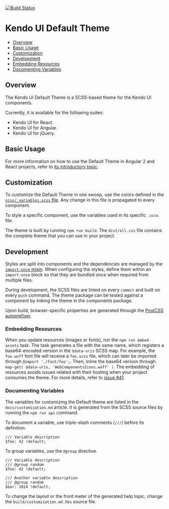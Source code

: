 [![Build Status](https://travis-ci.org/telerik/kendo-theme-default.svg?branch=master)](https://travis-ci.org/telerik/kendo-theme-default)

# Kendo UI Default Theme

* [Overview](https://github.com/telerik/kendo-default-theme#overview)
* [Basic Usage](https://github.com/telerik/kendo-default-theme#basic-usage)
* [Customization](https://github.com/telerik/kendo-default-theme#customization)
* [Development](https://github.com/telerik/kendo-default-theme#development)
* [Embedding Resources](https://github.com/telerik/kendo-default-theme#embedding-resources)
* [Documenting Variables](https://github.com/telerik/kendo-default-theme#documenting-variables)

## Overview

The Kendo UI Default Theme is a SCSS-based theme for the Kendo UI components.

Currently, it is available for the following suites:  

* Kendo UI for React.
* Kendo UI for Angular.
* Kendo UI for jQuery.

## Basic Usage

For more information on how to use the Default Theme in Angular 2 and React projects, refer to [its introductory topic](docs/index.md).

## Customization

To customize the Default Theme in one swoop, use the colors defined in the [`scss/_variables.scss` file](scss/_variables.scss). Any change in this file is propagated to every component.

To style a specific component, use the variables used in its specific `.scss` file.

The theme is built by running `npm run build`. The `dist/all.css` file contains the complete theme that you can use in your project.

## Development

Styles are split into components and the dependencies are managed by the [`import-once` mixin](scss/mixins/core/_import-once.scss). When configuring the styles, define them within an `import-once` block so that they are bundled once when required from multiple files.

During development, the SCSS files are linted on every `commit` and built on every `push` command. The theme package can be tested against a component by linking the theme in the components package.

Upon build, browser-specific properties are generated through the [PostCSS autoprefixer](https://github.com/postcss/autoprefixer).

### Embedding Resources

When you update resources (images or fonts), run the `npm run embed-assets` task. The task generates a file with the same name, which registers a base64-encoded version in the `$data-uris` SCSS map. For example, the `foo.woff` font file will receive a `foo.scss` file, which can later be imported through `@import './font/foo';`. Then, inline the base64 version through `map-get( $data-uris, 'WebComponentsIcons.woff' )`. The embedding of resources avoids issues related with their hosting when your project consumes the theme. For more details, refer to [issue #41](https://github.com/telerik/kendo-theme-default/issues/41#issuecomment-258472183).

### Documenting Variables

The variables for customizing the Default theme are listed in the `docs/customization.md` article. It is generated from the SCSS source files by running the `npm run api` command.  

To document a variable, use triple-slash comments (`///`) before its definition.

    /// Variable description
    $foo: 42 !default;

To group variables, use the `@group` directive.

    /// Variable description
    /// @group random
    $foo: 42 !default;

    /// Another variable description
    /// @group random
    $bar: 1024 !default;

To change the layout or the front meter of the generated help topic, change the `build/customization.md.hbs` source file.
